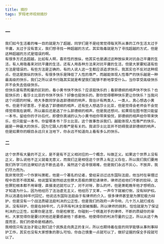 ```yaml
---
title: 摘抄
tags: 罗翔老师视频摘抄
---
```




### 一

    我们如今生活着的唯一目的就是为了超越，同学们是不是经常觉得每天所从事的工作生活太过于平庸，太过于没有意义，我们想寻找一种超越的方式，其实吸毒就是为了寻找超越的方式，但是这种超越的方式是错误的啊。
    有很多方式去超越，比如有人啊，喜欢性的放纵，他其实也是通过这种放纵来对抗自己平庸的生活，有人用吸毒来对抗平庸的生活，还有人用各种方法来对抗平庸的生活，但是大家要知道有些方法是错误的，有些方法是正确的，有的人说人这一生都应该追求快乐，我其实也不反对这种观点。但这是放纵的快乐，有很多快乐是降低了人性的尊严，而越能体现人性尊严的快乐越是一种最高级的快乐，我们之所以读书行路其实就是希望我们能够不断地享受什么。当你享受高级快乐并不会失去低级快乐。
    但快乐是有质和量的区别的，看小黄书快不快乐？应该挺快乐的；看郭德纲的相声快不快乐？也挺快乐的；看莎士比亚的书快不快乐？好像也挺快乐的。那你觉得哪种快乐更让你快乐？当我问这个问题的时候，绝大多数同学会选郭德纲的响声，我估计有两类人，一类人，真心想选小黄书，但是不好意思，于是选了郭德纲的相声，还有些人想选莎士比亚，但是觉得会老师会不会觉得觉得我在装啊，所以最后还是选了什么郭德纲的相声。但是我还想问，如果现在图书馆只能留一本书，留给你的子孙后代，即便你真诚的认为小黄书给你带来愉悦，郭德纲的相声给你带来快乐，但只能留一本书，你留哪本书？莎士比亚。这个故事告诉我们，越能体现人性尊严的快乐，越是一种最大的快乐，因为它跟人的尊严是有关的。我读莎士比亚并不妨碍我读郭德纲的响声，但是如果你的眼目永远只关注地下，你永远不知道向上看有多么的快乐。  


#### 二

    这个世界有大量的不正义，是不是有不正义相对应的一个概念，叫做正义。如果这个世界上没有正义，那么说他不正义就毫无意义，而我们正是相信这个世界上有正义存在，所以我们我们要用我们所学习的法律知识去不断去追寻，虽然这个追寻很艰难，但是我们永远不灰心，不放弃，我们尽力而为。
    我非常欣赏一个作家叫萧乾，他是一个著名的记者，曾经采访过远东国际法庭，他当时在审理过程中百思不得其解，他说盟军居然给这些罪大恶极的罪犯请律师，律师还给他们不断的狡辩，这些罪犯根本都不用审理，直接凌迟就可以了，对不对呀，那么的坏。但是萧乾晚年他才想明白，才知道为什么，因为他经历了法治虚无主义，他经历了文革，一声令下就被打倒，没有辩护权。
    所以消遣在80年代回忆，他说远东国际法庭由于有律师的介入，很多律师甚至是为罪犯极力辩护，但是没有一个战法质疑法庭判决的公正性，但是我们的政府一声令响，几十万人就打成右派，没有辩护，但是在80年代，几乎所有判决全部被推翻。所以律师的挑刺，恰恰就是为了保证判决的公正性，如果你是法官，你是检察官，你碰到一个棋逢对手的律师，不断的质疑你的审判，大家觉得你是要讨厌他还是要感谢他？感谢他。他使得你的判决尽量的公正。所以从这个角度而言，我们的使命是相通的。
    我相信只有法治才能让我们这个民族走向真正的复兴，所以也期待着在座的同学能够从事刑事辩护工作，其实也没有大家想象的那么可怕，你自己慎重一点就可以了，做好证据的保全手段就可以了。

